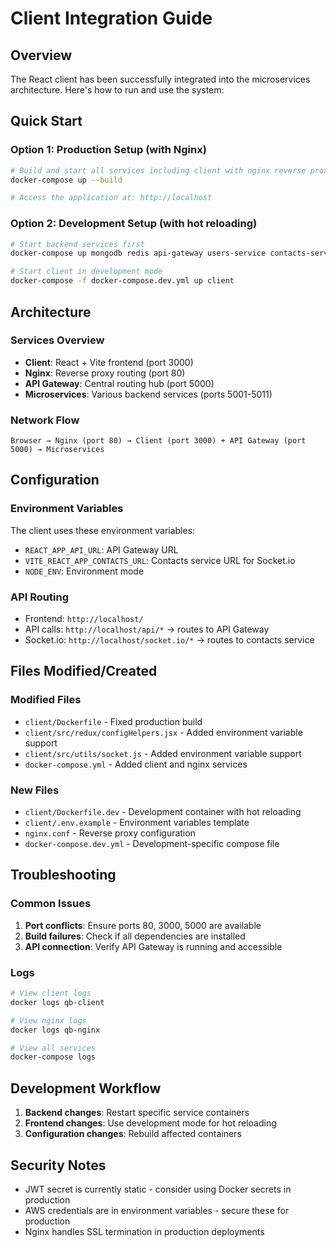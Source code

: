 # Client Integration Guide

## Overview
The React client has been successfully integrated into the microservices architecture. Here's how to run and use the system:

## Quick Start

### Option 1: Production Setup (with Nginx)
```bash
# Build and start all services including client with nginx reverse proxy
docker-compose up --build

# Access the application at: http://localhost
```

### Option 2: Development Setup (with hot reloading)
```bash
# Start backend services first
docker-compose up mongodb redis api-gateway users-service contacts-service courses-service quizzing-service posts-service

# Start client in development mode
docker-compose -f docker-compose.dev.yml up client
```

## Architecture

### Services Overview
- **Client**: React + Vite frontend (port 3000)
- **Nginx**: Reverse proxy routing (port 80)
- **API Gateway**: Central routing hub (port 5000)
- **Microservices**: Various backend services (ports 5001-5011)

### Network Flow
```
Browser → Nginx (port 80) → Client (port 3000) + API Gateway (port 5000) → Microservices
```

## Configuration

### Environment Variables
The client uses these environment variables:
- `REACT_APP_API_URL`: API Gateway URL
- `VITE_REACT_APP_CONTACTS_URL`: Contacts service URL for Socket.io
- `NODE_ENV`: Environment mode

### API Routing
- Frontend: `http://localhost/` 
- API calls: `http://localhost/api/*` → routes to API Gateway
- Socket.io: `http://localhost/socket.io/*` → routes to contacts service

## Files Modified/Created

### Modified Files
- `client/Dockerfile` - Fixed production build
- `client/src/redux/configHelpers.jsx` - Added environment variable support
- `client/src/utils/socket.js` - Added environment variable support
- `docker-compose.yml` - Added client and nginx services

### New Files
- `client/Dockerfile.dev` - Development container with hot reloading
- `client/.env.example` - Environment variables template
- `nginx.conf` - Reverse proxy configuration
- `docker-compose.dev.yml` - Development-specific compose file

## Troubleshooting

### Common Issues
1. **Port conflicts**: Ensure ports 80, 3000, 5000 are available
2. **Build failures**: Check if all dependencies are installed
3. **API connection**: Verify API Gateway is running and accessible

### Logs
```bash
# View client logs
docker logs qb-client

# View nginx logs
docker logs qb-nginx

# View all services
docker-compose logs
```

## Development Workflow

1. **Backend changes**: Restart specific service containers
2. **Frontend changes**: Use development mode for hot reloading
3. **Configuration changes**: Rebuild affected containers

## Security Notes
- JWT secret is currently static - consider using Docker secrets in production
- AWS credentials are in environment variables - secure these for production
- Nginx handles SSL termination in production deployments
